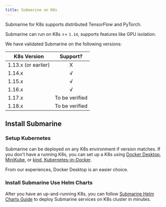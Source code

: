 ```yaml
---
title: Submarine on K8s
---
```

<!--
Licensed to the Apache Software Foundation (ASF) under one
or more contributor license agreements.  See the NOTICE file
distributed with this work for additional information
regarding copyright ownership.  The ASF licenses this file
to you under the Apache License, Version 2.0 (the
"License"); you may not use this file except in compliance
with the License.  You may obtain a copy of the License at

  http://www.apache.org/licenses/LICENSE-2.0

Unless required by applicable law or agreed to in writing,
software distributed under the License is distributed on an
"AS IS" BASIS, WITHOUT WARRANTIES OR CONDITIONS OF ANY
KIND, either express or implied.  See the License for the
specific language governing permissions and limitations
under the License.
-->
Submarine for K8s supports distributed TensorFlow and PyTorch.

Submarine can run on K8s >= `1.14`, supports features like GPU isolation.

We have validated Submarine on the following versions:

| K8s Version   | Support?  |
| ------------- |:-------------:|
| 1.13.x (or earlier) | X |
| 1.14.x | √ |
| 1.15.x | √ |
| 1.16.x | √ |
| 1.17.x | To be verified |
| 1.18.x | To be verified |

## Install Submarine

### Setup Kubernetes
Submarine can be deployed on any K8s environment if version matches. If you don't have a running K8s, you can set up a K8s using [Docker Desktop](https://www.docker.com/products/docker-desktop), [MiniKube](https://kubernetes.io/docs/tasks/tools/install-minikube/), or [kind, Kubernetes-in-Docker](https://kind.sigs.k8s.io/).

From our experiences, Docker Desktop is an easier choice.

### Install Submarine Use Helm Charts
After you have an up-and-running K8s, you can follow [Submarine Helm Charts Guide](helm) to deploy Submarine services on K8s cluster in minutes.
